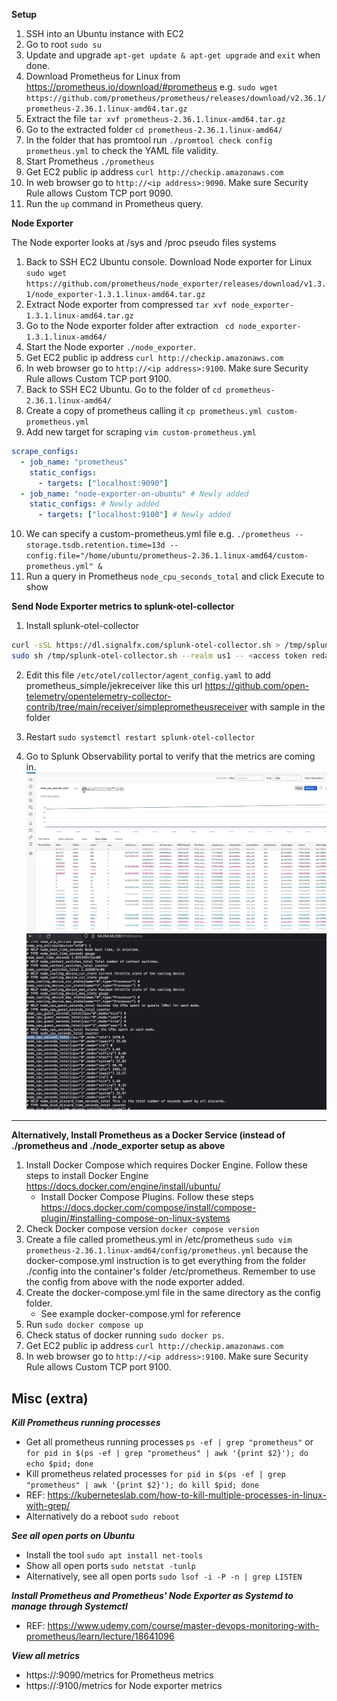 **Setup**

1. SSH into an Ubuntu instance with EC2
2. Go to root `sudo su`
3. Update and upgrade `apt-get update & apt-get upgrade` and `exit` when done.
4. Download Prometheus for Linux from https://prometheus.io/download/#prometheus e.g. `sudo wget https://github.com/prometheus/prometheus/releases/download/v2.36.1/prometheus-2.36.1.linux-amd64.tar.gz`
5. Extract the file `tar xvf prometheus-2.36.1.linux-amd64.tar.gz`
6. Go to the extracted folder `cd prometheus-2.36.1.linux-amd64/`
7. In the folder that has promtool run `./promtool check config prometheus.yml` to check the YAML file validity.
8. Start Prometheus `./prometheus`
9. Get EC2 public ip address `curl http://checkip.amazonaws.com`
10. In web browser go to `http://<ip address>:9090`. Make sure Security Rule allows Custom TCP port 9090.
11.  Run the `up` command in Prometheus query.

**Node Exporter**

The Node exporter looks at /sys and /proc pseudo files systems

1. Back to SSH EC2 Ubuntu console. Download Node exporter for Linux `sudo wget https://github.com/prometheus/node_exporter/releases/download/v1.3.1/node_exporter-1.3.1.linux-amd64.tar.gz`
2. Extract Node exporter from compressed `tar xvf node_exporter-1.3.1.linux-amd64.tar.gz`
3. Go to the Node exporter folder after extraction ` cd node_exporter-1.3.1.linux-amd64/`
4. Start the Node exporter `./node_exporter`.
5. Get EC2 public ip address `curl http://checkip.amazonaws.com`
6. In web browser go to `http://<ip address>:9100`. Make sure Security Rule allows Custom TCP port 9100.
7. Back to SSH EC2 Ubuntu. Go to the folder of `cd prometheus-2.36.1.linux-amd64/`
8. Create a copy of prometheus calling it `cp prometheus.yml custom-prometheus.yml`
9. Add new target for scraping `vim custom-prometheus.yml`
```yml
scrape_configs:
  - job_name: "prometheus"
    static_configs:
      - targets: ["localhost:9090"]
  - job_name: "node-exporter-on-ubuntu" # Newly added
    static_configs: # Newly added 
      - targets: ["localhost:9100"] # Newly added
```

10. We can specify a custom-prometheus.yml file e.g. `./prometheus --storage.tsdb.retention.time=13d --config.file="/home/ubuntu/prometheus-2.36.1.linux-amd64/custom-prometheus.yml" &`
11. Run a query in Prometheus `node_cpu_seconds_total` and click Execute to show 

**Send Node Exporter metrics to splunk-otel-collector**

1. Install splunk-otel-collector
```bash
curl -sSL https://dl.signalfx.com/splunk-otel-collector.sh > /tmp/splunk-otel-collector.sh && \
sudo sh /tmp/splunk-otel-collector.sh --realm us1 -- <access token redacted> --mode agent
```

2. Edit this file `/etc/otel/collector/agent_config.yaml` to add prometheus_simple/jekreceiver like this url https://github.com/open-telemetry/opentelemetry-collector-contrib/tree/main/receiver/simpleprometheusreceiver with sample in the folder

3. Restart `sudo systemctl restart splunk-otel-collector`

4. Go to Splunk Observability portal to verify that the metrics are coming in.
![proof2](proof2.png "proof2")
![proof1](proof1.png "proof1")
---

**Alternatively, Install Prometheus as a Docker Service (instead of ./prometheus and ./node_exporter setup as above**

1. Install Docker Compose which requires Docker Engine. Follow these steps to install Docker Engine https://docs.docker.com/engine/install/ubuntu/
    - Install Docker Compose Plugins. Follow these steps https://docs.docker.com/compose/install/compose-plugin/#installing-compose-on-linux-systems
2. Check Docker compose version `docker compose version`
3. Create a file called prometheus.yml in /etc/prometheus `sudo vim prometheus-2.36.1.linux-amd64/config/prometheus.yml` because the docker-compose.yml instruction is to get everything from the folder ./config into the container's folder /etc/prometheus. Remember to use the config from above with the node exporter added.
4. Create the docker-compose.yml file in the same directory as the config folder.
    - See example docker-compose.yml for reference
5. Run `sudo docker compose up` 
6. Check status of docker running `sudo docker ps`.
7. Get EC2 public ip address `curl http://checkip.amazonaws.com`
8. In web browser go to `http://<ip address>:9100`. Make sure Security Rule allows Custom TCP port 9100.

## Misc (extra)

***Kill Prometheus running processes***
- Get all prometheus running processes `ps -ef | grep "prometheus"` or `for pid in $(ps -ef | grep "prometheus" | awk '{print $2}'); do echo $pid; done`
- Kill prometheus related processes `for pid in $(ps -ef | grep "prometheus" | awk '{print $2}'); do kill $pid; done`
- REF: https://kuberneteslab.com/how-to-kill-multiple-processes-in-linux-with-grep/ 
- Alternatively do a reboot `sudo reboot`

***See all open ports on Ubuntu***
- Install the tool `sudo apt install net-tools`
- Show all open ports `sudo netstat -tunlp`
- Alternatively, see all open ports `sudo lsof -i -P -n | grep LISTEN`

***Install Prometheus and Prometheus' Node Exporter as Systemd to manage through Systemctl***

- REF: https://www.udemy.com/course/master-devops-monitoring-with-prometheus/learn/lecture/18641096

***View all metrics***
- https://<ip address>:9090/metrics for Prometheus metrics
- https://<ip address>:9100/metrics for Node exporter metrics